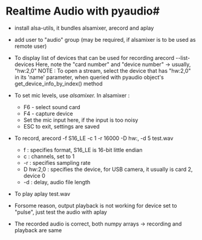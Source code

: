 # Realtime Audio with pyaudio#

- install alsa-utils, it bundles alsamixer, arecord and aplay
- add user to "audio" group (may be required, if alsamixer is to be used as remote user)

- To display list of devices that can be used for recording
    arecord --list-devices
    Here, note the "card number" and "device number" -> usually, "hw:2,0"
    NOTE : To open a stream, select the device that has "hw:2,0" in its 'name' parameter, when queried with pyaudio object's get_device_info_by_index() method

- To set mic levels, use *alsamixer.* In alsamixer : 
    - F6 - select sound card
    - F4 - capture device
    - Set the mic input here, if the input is too noisy
    - ESC to exit, settings are saved

- To record,
    arecord -f S16_LE -c 1 -r 16000 -D hw:<card number>,<device number> -d 5 test.wav
    - f : specifies format, S16_LE is 16-bit little endian
    - c : channels, set to 1
    - -r : specifies sampling rate
    - D hw:2,0 : specifies the device, for USB camera, it usually is card 2, device 0
    - -d : delay, audio file length

- To play
    aplay test.wav

- Forsome reason, output playback is not working for device set to "pulse", just test the audio with aplay
- The recorded audio is correct, both numpy arrays -> recording and playback are same